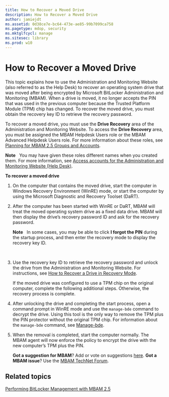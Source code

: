 ```yaml
---
title: How to Recover a Moved Drive
description: How to Recover a Moved Drive
author: jamiejdt
ms.assetid: 0d38ce7e-bc64-473e-ae85-99b7099ca758
ms.pagetype: mdop, security
ms.mktglfcycl: manage
ms.sitesec: library
ms.prod: w10
---
```



# How to Recover a Moved Drive
This topic explains how to use the Administration and Monitoring Website (also referred to as the Help Desk) to recover an operating system drive that was moved after being encrypted by Microsoft BitLocker Administration and Monitoring (MBAM). When a drive is moved, it no longer accepts the PIN that was used in the previous computer because the Trusted Platform Module (TPM) chip has changed. To recover the moved drive, you must obtain the recovery key ID to retrieve the recovery password.

To recover a moved drive, you must use the **Drive Recovery** area of the Administration and Monitoring Website. To access the **Drive Recovery** area, you must be assigned the MBAM Helpdesk Users role or the MBAM Advanced Helpdesk Users role. For more information about these roles, see [Planning for MBAM 2.5 Groups and Accounts](planning-for-mbam-25-groups-and-accounts.md#bkmk-helpdesk-roles).

**Note**  
You may have given these roles different names when you created them. For more information, see [Access accounts for the Administration and Monitoring Website (Help Desk)](#bkmk-helpdesk-roles).

**To recover a moved drive**
1.  On the computer that contains the moved drive, start the computer in Windows Recovery Environment (WinRE) mode, or start the computer by using the Microsoft Diagnostic and Recovery Toolset (DaRT).

2.  After the computer has been started with WinRE or DaRT, MBAM will treat the moved operating system drive as a fixed data drive. MBAM will then display the drive’s recovery password ID and ask for the recovery password.

    **Note**  
    In some cases, you may be able to click **I forgot the PIN** during the startup process, and then enter the recovery mode to display the recovery key ID.

     

3.  Use the recovery key ID to retrieve the recovery password and unlock the drive from the Administration and Monitoring Website. For instructions, see [How to Recover a Drive in Recovery Mode](how-to-recover-a-drive-in-recovery-mode-mbam-25.md).

    If the moved drive was configured to use a TPM chip on the original computer, complete the following additional steps. Otherwise, the recovery process is complete.

4.  After unlocking the drive and completing the start process, open a command prompt in WinRE mode and use the `manage-bde` command to decrypt the drive. Using this tool is the only way to remove the TPM plus the PIN protector without the original TPM chip. For information about the `manage-bde` command, see [Manage-bde](https://go.microsoft.com/fwlink/?LinkId=393567).

5.  When the removal is completed, start the computer normally. The MBAM agent will now enforce the policy to encrypt the drive with the new computer’s TPM plus the PIN.

    **Got a suggestion for MBAM**? Add or vote on suggestions [here](http://mbam.uservoice.com/forums/268571-microsoft-bitlocker-administration-and-monitoring). **Got a MBAM issue**? Use the [MBAM TechNet Forum](https://social.technet.microsoft.com/Forums/home?forum=mdopmbam).

## Related topics


[Performing BitLocker Management with MBAM 2.5](performing-bitlocker-management-with-mbam-25.md)

 

 





